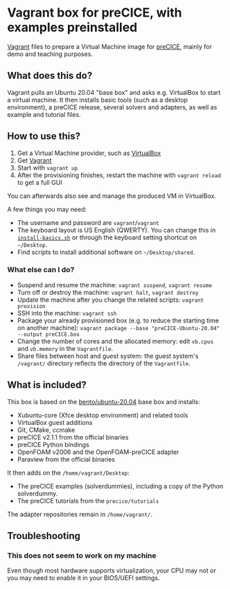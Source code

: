 # Vagrant box for preCICE, with examples preinstalled

[Vagrant](https://www.vagrantup.com/) files to prepare a Virtual Machine image for [preCICE](https://www.precice.org/), mainly for demo and teaching purposes.

## What does this do?

Vagrant pulls an Ubuntu 20.04 "base box" and asks e.g. VirtualBox to start a virtual machine.
It then installs basic tools (such as a desktop environment), a preCICE release,
several solvers and adapters, as well as example and tutorial files.

## How to use this?

1. Get a Virtual Machine provider, such as [VirtualBox](https://www.virtualbox.org/)
2. Get [Vagrant](https://www.vagrantup.com/)
3. Start with `vagrant up`
4. After the provisioning finishes, restart the machine with `vagrant reload` to get a full GUI

You can afterwards also see and manage the produced VM in VirtualBox.

A few things you may need:
- The username and password are `vagrant`/`vagrant`
- The keyboard layout is US English (QWERTY). You can change this in [`install-basics.sh`](./install-basics.sh) or through the keyboard setting shortcut on `~/Desktop`.
- Find scripts to install additional software on `~/Desktop/shared`.

### What else can I do?

- Suspend and resume the machine: `vagrant suspend`, `vagrant resume`
- Turn off or destroy the machine: `vagrant halt`, `vagrant destroy`
- Update the machine after you change the related scripts: `vagrant provision`
- SSH into the machine: `vagrant ssh`
- Package your already provisioned box (e.g. to reduce the starting time on another machine): `vagrant package --base "preCICE-Ubuntu-20.04" --output preCICE.box`
- Change the number of cores and the allocated memory: edit `vb.cpus` and `vb.memory` in the `Vagrantfile`.
- Share files between host and guest system: the guest system's `/vagrant/` directory reflects the directory of the `Vagrantfile`.

## What is included?

This box is based on the [bento/ubuntu-20.04](https://github.com/chef/bento/blob/master/packer_templates/ubuntu/ubuntu-20.04-amd64.json) base box and installs:
- Xubuntu-core (Xfce desktop environment) and related tools
- VirtualBox guest additions
- Git, CMake, ccmake
- preCICE v2.1.1 from the official binaries
- preCICE Python bindings
- OpenFOAM v2006 and the OpenFOAM-preCICE adapter
- Paraview from the official binaries

It then adds on the `/home/vagrant/Desktop`:
- The preCICE examples (solverdummies), including a copy of the Python solverdummy.
- The preCICE tutorials from the `precice/tutorials`

The adapter repositories remain in `/home/vagrant/`.

## Troubleshooting

### This does not seem to work on my machine

Even though most hardware supports virtualization, your CPU may not or you may need to enable it in your BIOS/UEFI settings.
